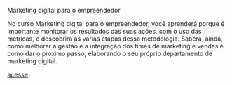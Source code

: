 Marketing digital para o empreendedor

No curso Marketing digital para o empreendedor, você aprenderá porque é importante monitorar os resultados das suas ações, com o uso das métricas, e descobrirá as várias etapas dessa metodologia. Saberá, ainda, como melhorar a gestão e a integração dos times de marketing e vendas e como dar o próximo passo, elaborando o seu próprio departamento de marketing digital.

[acesse](https://sebrae.com.br/sites/PortalSebrae/cursosonline/marketing-digital-para-o-empreendedor,f870b8a6a28bb610VgnVCM1000004c00210aRCRD)